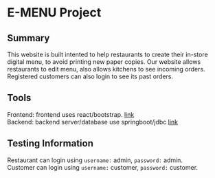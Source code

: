 # E-MENU Project

## Summary
This website is built intented to help restaurants to create their in-store digital menu, to avoid printing new paper copies. Our website allows restaurants to edit menu, also allows kitchens to see incoming orders. Registered customers can also login to see its past orders. 

## Tools
Frontend: frontend uses react/bootstrap. [link](https://e-menu-management.herokuapp.com/)<br />
Backend: backend server/database use springboot/jdbc [link](http://yu2749luca-spring-boot-server.herokuapp.com/) <br />

## Testing Information
Restaurant can login using `username:` admin, `password:` admin. <br />
Customer can login using `username:` customer, `password:` customer. <br />
